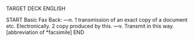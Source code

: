 TARGET DECK
ENGLISH

START
Basic
Fax
Back: —n. 1 transmission of an exact copy of a document etc. Electronically. 2 copy produced by this. —v. Transmit in this way. [abbreviation of *facsimile]
END
